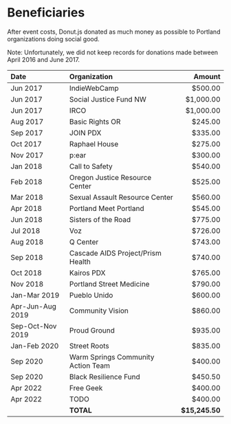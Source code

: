 # Beneficiaries

After event costs, Donut.js donated as much money as possible to Portland 
organizations doing social good.

Note: Unfortunately, we did not keep records for donations made between April
2016 and June 2017.

| Date             | Organization                       |         Amount |
|:-----------------|:-----------------------------------|---------------:|
| Jun 2017         | IndieWebCamp                       |        $500.00 |
| Jun 2017         | Social Justice Fund NW             |      $1,000.00 |
| Jun 2017         | IRCO                               |      $1,000.00 |
| Aug 2017         | Basic Rights OR                    |        $245.00 |
| Sep 2017         | JOIN PDX                           |        $335.00 |
| Oct 2017         | Raphael House                      |        $275.00 |
| Nov 2017         | p:ear                              |        $300.00 |
| Jan 2018         | Call to Safety                     |        $540.00 |
| Feb 2018         | Oregon Justice Resource Center     |        $525.00 |
| Mar 2018         | Sexual Assault Resource Center     |        $560.00 |
| Apr 2018         | Portland Meet Portland             |        $545.00 |
| Jun 2018         | Sisters of the Road                |        $775.00 |
| Jul 2018         | Voz                                |        $726.00 |
| Aug 2018         | Q Center                           |        $743.00 |
| Sep 2018         | Cascade AIDS Project/Prism Health  |        $740.00 |
| Oct 2018         | Kairos PDX                         |        $765.00 |
| Nov 2018         | Portland Street Medicine           |        $790.00 |
| Jan-Mar 2019     | Pueblo Unido                       |        $600.00 |
| Apr-Jun-Aug 2019 | Community Vision                   |        $860.00 |
| Sep-Oct-Nov 2019 | Proud Ground                       |        $935.00 |
| Jan-Feb 2020     | Street Roots                       |        $835.00 |
| Sep 2020         | Warm Springs Community Action Team |        $400.00 |
| Sep 2020         | Black Resilience Fund              |        $450.50 |
| Apr 2022         | Free Geek                          |        $400.00 |
| Apr 2022         | TODO                               |        $400.00 |
|                  | **TOTAL**                          | **$15,245.50** |
